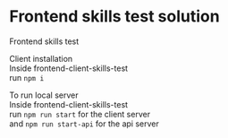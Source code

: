 # Frontend skills test solution
Frontend skills test

Client installation\
Inside frontend-client-skills-test\
run `npm i`

To run local server\
Inside frontend-client-skills-test\
run `npm run start` for the client server\
and `npm run start-api` for the api server
